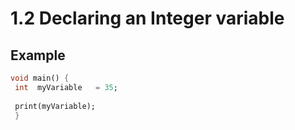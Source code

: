 # 1.2 Declaring an Integer variable
 
## Example

```dart
void main() {
 int  myVariable   = 35;
 
 print(myVariable);
 }

```
